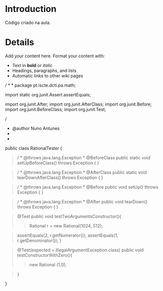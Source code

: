 # Introduction #

Código criado na aula.


# Details #

Add your content here.  Format your content with:
  * Text in **bold** or _italic_
  * Headings, paragraphs, and lists
  * Automatic links to other wiki pages

/
  * 
  * 
package pt.iscte.dcti.pa.math;


import static org.junit.Assert.assertEquals;

import org.junit.After;
import org.junit.AfterClass;
import org.junit.Before;
import org.junit.BeforeClass;
import org.junit.Test;

/
  * @author Nuno Antunes
  * 
  * 
public class RationalTester {

> /
    * @throws java.lang.Exception
    * 
> @BeforeClass
> public static void setUpBeforeClass() throws Exception {
> }

> /
    * @throws java.lang.Exception
    * 
> @AfterClass
> public static void tearDownAfterClass() throws Exception {
> }

> /
    * @throws java.lang.Exception
    * 
> @Before
> public void setUp() throws Exception {
> }

> /
    * @throws java.lang.Exception
    * 
> @After
> public void tearDown() throws Exception {
> }

> @Test
> public void testTwoArgumentsConstructor(){
> > Rational r = new Rational(1024, 512);


> assertEquals(2, r.getNumerator());
> assertEquals(1, r.getDenominator());
> }

> @Test(expected = IllegalArgumentException.class)
> public void testConstructorWithZero(){
> > new Rational (1,0);

> }

}